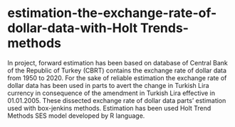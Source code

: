 # estimation-the-exchange-rate-of-dollar-data-with-Holt Trends-methods
 
In project, forward estimation has been based on database of Central Bank of the Republic of Turkey (CBRT) contains the exchange rate of dollar data from 1950 to 2020. For the sake of reliable estimation the exchange rate of dollar data has been used in parts to avert the change in Turkish Lira currency in consequence of the amendment in Turkish Lira effective in 01.01.2005. These dissected exchange rate of dollar data parts’ estimation used with box-jenkins methods. Estimation has been used Holt Trend Methods SES model developed by R language.
